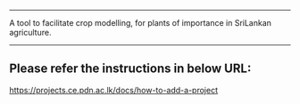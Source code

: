 ___
A tool to facilitate crop modelling, for plants of importance in SriLankan agriculture.
___

## Please refer the instructions in below URL:

https://projects.ce.pdn.ac.lk/docs/how-to-add-a-project

